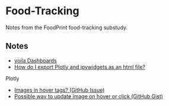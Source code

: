 # Food-Tracking

Notes from the FoodPrint food-tracking substudy.

## Notes

- [voila Dashboards](https://github.com/voila-dashboards/voila)
- [How do I export Plotly and ipywidgets as an html file?](https://community.plotly.com/t/export-plotly-and-ipywidgets-as-an-html-file/18579)

Plotly

- [Images in hover tags? (GitHub Issue)](https://github.com/plotly/plotly.js/issues/1323)
- [Possible way to update image on hover or click (GitHub Gist)](https://gist.github.com/raphaeljolivet/f076256e589f67c028a6bffaab279601)

